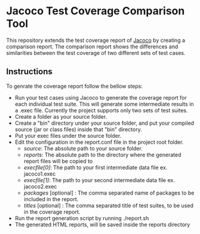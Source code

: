 # Jacoco Test Coverage Comparison Tool

This repository extends the test coverage report of [Jacoco] by creating a comparison report. The comparison report shows the differences and similarities
between the test coverage of two different sets of test cases.

## Instructions
To genrate the coverage report follow the bellow steps:
- Run your test cases using Jacoco to generate the coverage report for each individual test suite. This will generate some intermediate results in a .exec file. Currently the project supports only two sets of test suites.
- Create a folder as your source folder.
- Create a "bin" directory under your source folder, and put your compiled source (jar or class files) inside that "bin" directory.
- Put your exec files under the source folder.
- Edit the configuration in the report.conf file in the project root folder.
    - *source*: The absolute path to your source folder.
    - *reports*: The absolute path to the directory where the generated report files will be copied to
    - *execfile[0]*: The path to your first intermediate data file ex. jacoco1.exec
    - *execfile[1]*: The path to your second intermediate data file ex. jacoco2.exec
    - *packages* [optional] : The comma separated name of packages to be included in the report.
    - *titles* [optional] : The comma separated title of test suites, to be used in the coverage report.
- Run the report generation script by running ./report.sh
- The generated HTML reports, will be saved inside the reports directory

[Jacoco]:http://www.eclemma.org/jacoco/
